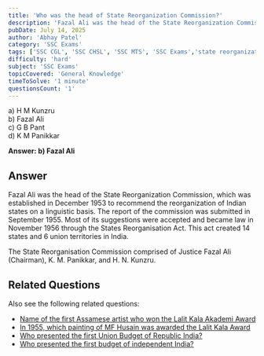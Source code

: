 ```yaml
---
title: 'Who was the head of State Reorganization Commission?'
description: 'Fazal Ali was the head of the State Reorganization Commission, which was established in December 1953 to recommend the reorganization of Indian states on a linguistic basis.'
pubDate: July 14, 2025
author: 'Abhay Patel'
category: 'SSC Exams'
tags: ['SSC CGL', 'SSC CHSL', 'SSC MTS', 'SSC Exams','state reorganization commission', 'Fazal Ali', 'Indian states', 'linguistic basis']
difficulty: 'hard'
subject: 'SSC Exams'
topicCovered: 'General Knowledge'
timeToSolve: '1 minute'
questionsCount: '1'
---
```


a) H M Kunzru  
b) Fazal Ali  
c) G B Pant  
d) K M Panikkar  

**Answer: b) Fazal Ali**


## Answer
Fazal Ali was the head of the State Reorganization Commission, which was established in December 1953 to recommend the reorganization of Indian states on a linguistic basis. The report of the commission was submitted in September 1955. Most of its suggestions were accepted and became law in November 1956 through the States Reorganisation Act. This act created 14 states and 6 union territories in India.

The State Reorganisation Commission comprised of Justice Fazal Ali (Chairman), K. M. Panikkar, and H. N. Kunzru.

## Related Questions
Also see the following related questions: 
- [Name of the first Assamese artist who won the Lalit Kala Akademi Award](https://eduware.vercel.app/questions/first-assamese-to-lalit-kala-award)  
- [In 1955, which painting of MF Husain was awarded the Lalit Kala Award](https://eduware.vercel.app/questions/painting-of-mf-hussain-awarded)  
- [Who presented the first Union Budget of Republic India?](https://eduware.vercel.app/questions/who-presented-the-first-union-budget-of-republic-india)
- [Who presented the first budget of independent India?](https://eduware.vercel.app/questions/who-presented-the-first-budget-of-independent-india)
